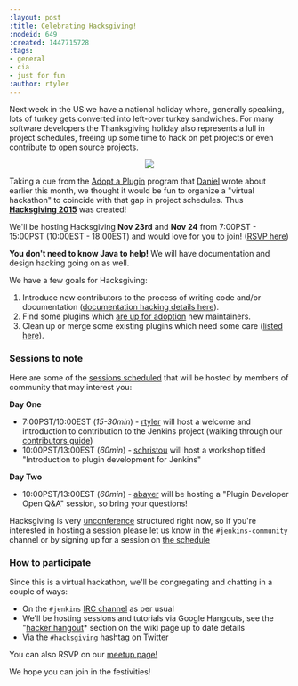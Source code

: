```yaml
---
:layout: post
:title: Celebrating Hacksgiving!
:nodeid: 649
:created: 1447715728
:tags:
- general
- cia
- just for fun
:author: rtyler
---
```

Next week in the US we have a national holiday where, generally speaking, lots of turkey gets converted into left-over turkey sandwiches. For many software developers the Thanksgiving holiday also represents a lull in project schedules, freeing up some time to hack on pet projects or even contribute to open source projects.

<center><img src="https://agentdero.cachefly.net/continuousblog/hacksgiving-platter.png" border="0"/></center>

Taking a cue from the [Adopt a Plugin](/content/adopt-plugin-0) program that [Daniel](https://github.com/daniel-beck) wrote about earlier this month, we thought it would be fun to organize a "virtual hackathon" to coincide with that gap in project schedules. Thus **[Hacksgiving 2015](https://wiki.jenkins-ci.org/display/JENKINS/Hacksgiving+2015)** was created!

We'll be hosting Hacksgiving **Nov 23rd** and **Nov 24** from 7:00PST - 15:00PST (10:00EST - 18:00EST) and would love for you to join! ([RSVP here](http://www.meetup.com/jenkinsmeetup/events/226735213/))

**You don't need to know Java to help!** We will have documentation and design hacking going on as well.


We have a few goals for Hacksgiving:

1. Introduce new contributors to the process of writing code and/or documentation ([documentation hacking details here](https://wiki.jenkins-ci.org/display/JENKINS/Hacksgiving+2015#Hacksgiving2015-Documentationhacking)).
1. Find some plugins which [are up for adoption](https://wiki.jenkins-ci.org/display/JENKINS/Adopt+a+Plugin#AdoptaPlugin-Whichpluginsarecurrentlyupforadoption%3F) new maintainers.
1. Clean up or merge some existing plugins which need some care ([listed here](https://wiki.jenkins-ci.org/display/JENKINS/Hacksgiving+2015#Hacksgiving2015-Pluginstocleanup)).
<!--break-->
### Sessions to note

Here are some of the [sessions scheduled](https://wiki.jenkins-ci.org/display/JENKINS/Hacksgiving+2015#Hacksgiving2015-Schedule) that will be hosted by members of community that may interest you:


**Day One**

* 7:00PST/10:00EST (*15-30min*) - [rtyler](https://github.com/rtyler) will host a welcome and introduction to contribution to the Jenkins project (walking through our [contributors guide](https://wiki.jenkins-ci.org/display/JENKINS/Beginners+Guide+to+Contributing))
* 10:00PST/13:00EST (*60min*) - [schristou](https://github.com/christ66) will host a workshop titled "Introduction to plugin development for Jenkins"


**Day Two**

* 10:00PST/13:00EST (*60min*) - [abayer](https://github.com/abayer) will be hosting a "Plugin Developer Open Q&A" session, so bring your questions!


Hacksgiving is very [unconference](https://en.wikipedia.org/wiki/Unconference) structured right now, so if you're interested in hosting a session please let us know in the `#jenkins-community` channel or by signing up for a session on [the schedule](https://wiki.jenkins-ci.org/display/JENKINS/Hacksgiving+2015#Hacksgiving2015-Schedule)


### How to participate


Since this is a virtual hackathon, we'll be congregating and chatting in a couple of ways:

* On the `#jenkins` [IRC channel](https://wiki.jenkins-ci.org/display/JENKINS/IRC+Channel) as per usual
* We'll be hosting sessions and tutorials via Google Hangouts, see the "[hacker hangout](https://wiki.jenkins-ci.org/display/JENKINS/Hacksgiving+2015#Hacksgiving2015-HackerHangout)* section on the wiki page up to date details
* Via the `#hacksgiving` hashtag on Twitter


You can also RSVP on our [meetup page!](http://www.meetup.com/jenkinsmeetup/events/226735213/)


We hope you can join in the festivities!

